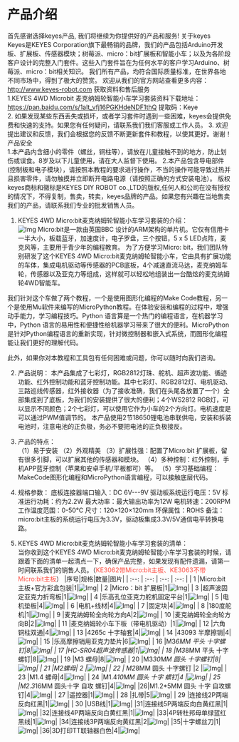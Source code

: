 # 产品介绍
首先感谢选择keyes产品,
我们将继续为你提供好的产品和服务!
关于keyes                             
Keyes是KEYES Corporation旗下最畅销的品牌，我们的产品包括Arduino开发板、扩展板、传感器模块；树莓派、micro：bit扩展板和智能小车；以及为各阶段客户设计的完整入门套件。这些入门套件旨在为任何水平的客户学习Arduino、树莓派、micro：bit相关知识。
我们所有产品，均符合国际质量标准，在世界各地不同市场中，得到了极大的赞赏。 
欢迎从我们的官方网站查看更多内容：
http://www.keyes-robot.com
获取资料和售后服务                     
1.KEYES 4WD Microbit 麦克纳姆轮智能小车学习套装资料下载地址：https://pan.baidu.com/s/1alt_vfj16PGKHdeNDF1thQ 
提取码：Keye   
2. 如果发现某些东西丢失或损坏，或者学习套件时遇到一些困难，keyes会提供免费和快速的支持。如果您有任何疑问，请联系我们我们客服或工作人员。
3. 欢迎提出建议和反馈，我们会根据您的反馈不断更新套件和教程，以使其更好。谢谢！
产品安全                               
1.本产品内含细小的零件（螺丝，铜柱等），请放在儿童接触不到的地方，防止划伤或误食。8岁及以下儿童使用，请在大人监督下使用。
2.本产品包含导电部件(控制板和电子模块），请按照本教程的要求进行操作，不当的操作可能导致过热并且损害零件，请勿触摸并立即断开电路电源（请按照正确的方式安装电池）。
版权                                   
keyes商标和徽标是KEYES DIY ROBOT co.,LTD的版权,任何人和公司在没有授权的情况下，不得复制，售卖，转卖，keyes品牌的产品。如果您有兴趣在当地售卖我们的产品，请联系我们专业的批发销售人员。

1. KEYES 4WD Micro:bit麦克纳姆轮智能小车学习套装的介绍：         
![Img](./media/img-20230504102753.png)
Micro:bit是一款由英国BBC 设计的ARM架构的单片机。它仅有信用卡一半大小，板载蓝牙，加速度计，电子罗盘，三个按钮，5 x 5 LED点阵，麦克风等，主要用于青少年的编程教育。
为了方便学习Micro: bit，我们团队特别研发了这个KEYES 4WD Micro:bit麦克纳姆轮智能小车，它由具有扩展功能的车体，集成电机驱动等传感器的PCB底板，4个减速直流马达，麦克纳姆车轮，传感器以及亚克力等组成，这样就可以轻松地组装出一台酷炫的麦克纳姆轮4WD智能车。

我们针对这个车做了两个教程，一个是使用图形化编程的Make Code教程，另一个是使用Mu软件来编写的MicroPython教程。在体验安装和编程的过程中，增强动手能力，学习编程技巧。Python 语言算是一个热门的编程语言，在机器学习中，Python 语言的易用性和便捷性给机器学习带来了很大的便利。MicroPython 是针对Python编程语言的重新实现，针对微控制器和嵌入式系统，而图形化编程能让我们更好的理解代码。

此外，如果你对本教程和工具包有任何困难或问题，你可以随时向我们咨询。

2. 产品说明：
本产品集成了七彩灯，RGB2812灯珠、舵机、超声波功能、循迹功能、红外控制功能和蓝牙控制功能。其中七彩灯、RGB2812灯、电机驱动、三路巡线传感器，红外接收器（为了接收准确，我们在头尾各放置了一个）全部集成到了底板，为我们的安装提供了很大的便利；4个WS2812 RGB灯，可以显示不同颜色；2个七彩灯，可以使用它作为小车的2个方向灯。电机速度是可以通过PWM值调节的。
本产品使用2节18650锂电池串联供电，安装和拆装电池时，注意电池的正负极，务必不要把电池的正负极接反。

3. 产品的特点：          
（1）易于安装
（2）外观精美
（3）扩展性强：配置了Micro:bit 扩展板，留有很多引脚，可以扩展其他的传感器和模块。
（4）多种控制：红外控制，手机APP蓝牙控制（苹果和安卓手机/平板都可）等。
（5）学习基础编程：MakeCode图形化编程和MicroPython语言编程，可以接触底层代码。

4. 规格参数：
底板连接器端口输入：DC 6V---9V
驱动板系统运行电压：5V
标准运行功耗：约为2.2W
最大功率：最大输出功率为12W
电机转速：200RPM
工作温度范围：0-50℃
尺寸：120×120×120mm
环保属性：ROHS 
备注：micro:bit主板的系统运行电压为3.3V，驱动板集成3.3V/5V通信电平转换电路。

5. KEYES 4WD Micro:bit麦克纳姆轮智能小车学习套装的清单：            
当你收到这个KEYES 4WD Micro:bit麦克纳姆轮智能小车学习套装的时候，请跟着下面的清单一起清点一下，确保产品完整，如果发现有配件遗漏，请第一时间联系我们的销售人员。（<span style="color: rgb(255, 76, 65);">KE3062带Micro:bit主板、KE3063不带Micro:bit主板</span>）
|序号|规格|数量|图片|
| :--: | :--: | :--: | :--: |
| 1 |Micro:bit主板+官方彩盒包装|1|![Img](./media/img-20230426104331.png)|
| 2 |Micro：bit 扩展板|1|![Img](./media/img-20230426104303.png)|
| 3 |超声波固定亚克力折弯板|1|![Img](./media/img-20230426103511.png)|
| 4 |乐高孔位亚克力舵机固定平台|1|![Img](./media/img-20230426103545.png)|
| 5 |电机垫板|4|![Img](./media/img-20230426103834.png)|
| 6 |电机+线材|4|![Img](./media/img-20230426103944.png)|
| 7 |固定块|4|![Img](./media/img-20230426104033.png)|
| 8 |180度舵机|1|![Img](./media/img-20230329095649.png)|
| 9 |麦克纳姆轮全向轮方向A|2|![Img](./media/img-20230426104729.png)|
| 10 |麦克纳姆轮全向轮方向B|2|![Img](./media/img-20230426104828.png)|
| 11 |麦克纳姆轮小车下板（带电机驱动）|1|![Img](./media/img-20230426104912.png)|
| 12 |六角铜柱双通|4|![Img](./media/img-20230426105020.png)|
| 13 |4265c 十字轴套|4|![Img](./media/img-20230426105107.png)|
| 14 |43093 半摩擦销|4|![Img](./media/img-20230426105141.png)|
| 15 |乐高摩擦销用亚克力垫片|6|![Img](./media/img-20230426105226.png)|
| 16 |M3*6MM 平头 十字螺钉|8|![Img](./media/img-20230426105306.png)|
| 17 |HC-SR04超声波传感器|1|![Img](./media/img-20230426105612.png)|
| 18 |M3*8MM 平头 十字螺钉|8|![Img](./media/img-20230426105847.png)|
| 19 |M3 螺母|8|![Img](./media/img-20230426105951.png)|
| 20 |M3*30MM 圆头 十字螺钉|8|![Img](./media/img-20230426110111.png)|
| 21 |M2螺母| 2 |![Img](./media/img-20230426110140.png)|
| 22 | M2*8MM 圆头 十字螺钉 |2 |![Img](./media/img-20230426110235.png)|
| 23 |M1.4 螺母|4|![Img](./media/img-20230426110327.png)|
| 24 |M1.4*10MM 圆头 十字 螺钉|4 |![Img](./media/img-20230426110454.png)|
| 25 |M2.3*16MM 圆头十字 自攻 螺钉|4|![Img](./media/img-20230426110910.png)|
|26|M1.2*5MM 圆头 十字 自攻螺钉|4|![Img](./media/img-20230426111513.png)|
| 27 |遥控器|1|![Img](./media/img-20230426111011.png)|
| 28 |扎带|5|![Img](./media/img-20230426111044.png)|
| 29 |连接线2P两端反向红黑|1|![Img](./media/img-20230426111314.png)|
| 30 |USB线|1|![Img](./media/img-20230323170244.png)|
|31|连接线5P两端反向白黄红黑|1|![Img](./media/img-20230426111706.png)|
|32|连接线4P两端反向白黄红黑|1|![Img](./media/img-20230426111758.png)|
|33|4P转杜邦母单绿蓝红黑线|1|![Img](./media/img-20230426111852.png)|
|34|连接线3P两端反向黄红黑|2|![Img](./media/img-20230426111947.png)|
|35|十字螺丝刀|1|![Img](./media/img-20230426112020.png)|
|36|3D打印TT联轴器白色|4|![Img](./media/img-20230426112332.png)|




























































